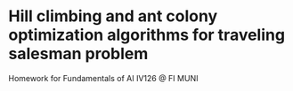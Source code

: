 # Hill climbing and ant colony optimization algorithms for traveling salesman problem
Homework for Fundamentals of AI IV126 @ FI MUNI
